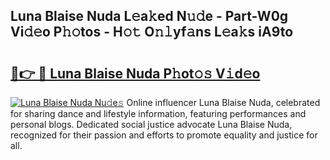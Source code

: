 ## Luna Blaise Nuda L𝚎a𝚔ed N𝚞𝚍e - Part-W0g Vi𝚍𝚎o P𝚑𝚘tos - H𝚘𝚝 O𝚗𝚕yf𝚊ns L𝚎a𝚔s iA9to

# <h2><a href="http://kf9nf4g.oniu.top/?m=Luna+Blaise+Nuda">🔗👉 🔴 Luna Blaise Nuda P𝚑ot𝚘𝚜 V𝚒d𝚎o</a></h2>

[![Luna Blaise Nuda Nu𝚍e𝚜](https://i.imgur.com/0qMVB7G.gif)](http://kf9nf4g.oniu.top/?m=Luna+Blaise+Nuda)
Online influencer Luna Blaise Nuda, celebrated for sharing dance and lifestyle information, featuring performances and personal blogs. Dedicated social justice advocate Luna Blaise Nuda, recognized for their passion and efforts to promote equality and justice for all.  
